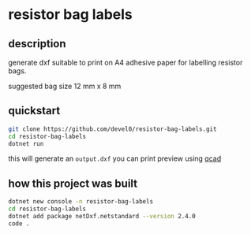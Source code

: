 # resistor bag labels

## description

generate dxf suitable to print on A4 adhesive paper for labelling resistor bags.

suggested bag size 12 mm x 8 mm

## quickstart

```sh
git clone https://github.com/devel0/resistor-bag-labels.git
cd resistor-bag-labels
dotnet run
```

this will generate an `output.dxf` you can print preview using [qcad](https://www.qcad.org/en/download)

## how this project was built

```sh
dotnet new console -n resistor-bag-labels
cd resistor-bag-labels
dotnet add package netDxf.netstandard --version 2.4.0
code .
```